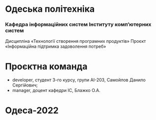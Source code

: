 # Одеська політехніка
### Кафедра інформаційних систем Інституту комп’ютерних систем
Дисципліна «Технології створення програмних продуктів»
Проєкт «Інформаційна підтримка задоволення потреб»
# Проєктна команда
* developer, студент 3-го курсу, групи АІ-203, Самойлов Данило Сергійович;
* manager, доцент кафедри ІС, Блажко О.А.
# Одеса-2022
